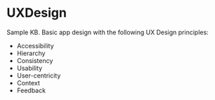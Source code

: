 # UXDesign
Sample KB. Basic app design with the following UX Design principles:
- Accessibility
- Hierarchy
- Consistency
- Usability
- User-centricity
- Context
- Feedback
  
